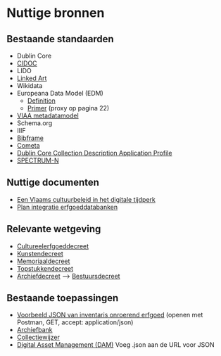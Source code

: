 # Nuttige bronnen

## Bestaande standaarden
- Dublin Core
- [CIDOC](http://www.cidoc-crm.org/FunctionalUnits/cidoc-crm-class-hierarchy)
- LIDO
- [Linked Art](https://linked.art/)
- Wikidata
- Europeana Data Model (EDM)
  - [Definition](https://pro.europeana.eu/files/Europeana_Professional/Share_your_data/Technical_requirements/EDM_Documentation/EDM_Definition_v5.2.8_102017.pdf)
  - [Primer](https://pro.europeana.eu/files/Europeana_Professional/Share_your_data/Technical_requirements/EDM_Documentation/EDM_Primer_130714.pdf) (proxy op pagina 22)
- [VIAA metadatamodel](https://viaa.be/files/attachments/.917/VIAA-metadatamodel-user-manual.pdf)
- Schema.org
- IIIF
- [Bibframe](https://www.loc.gov/bibframe/)
- [Cometa](https://vlaamse-erfgoedbibliotheken.be/sites/default/files/bron/2018/coppoolse-cometa-elementen-model-2011.pdf)
- [Dublin Core Collection Description Application Profile](https://www.dublincore.org/specifications/dublin-core/collection-description/collection-application-profile/2006-08-01/)
- [SPECTRUM-N](https://faro.be/spectrum/spectrumNL-nl.1.0.pdf)

## Nuttige documenten
- [Een Vlaams cultuurbeleid in het digitale tijdperk](https://cjsm.be/cultuur/themas/e-cultuur-en-digitalisering/visienota)
- [Plan integratie erfgoeddatabanken](https://cjsm.be/cultuur/sites/cjsm.cultuur/files/public/190316_delaware_-_integratie_provinciale_erfgoeddatabanken_0.pdf)

## Relevante wetgeving
- [Cultureelerfgoeddecreet](http://www.kunstenenerfgoed.be/beleid/wet-en-regelgeving/cultureel-erfgoeddecreet)
- [Kunstendecreet](http://www.kunstenenerfgoed.be/nl/beleid/wet-en-regelgeving/kunstendecreet)
- [Memoriaaldecreet](http://www.kunstenenerfgoed.be/nl/beleid/wet-en-regelgeving/memoriaaldecreet)
- [Topstukkendecreet](http://www.kunstenenerfgoed.be/nl/beleid/wet-en-regelgeving/topstukkendecreet)
- [Archiefdecreet](https://overheid.vlaanderen.be/informatiemanagement/archiefdecreet) --> [Bestuursdecreet](https://overheid.vlaanderen.be/bestuursdecreet-beheren-bewaren-en-vernietigen-van-bestuursdocumenten)

## Bestaande toepassingen
- [Voorbeeld JSON van inventaris onroerend erfgoed](https://inventaris.onroerenderfgoed.be/erfgoedobjecten/307734) (openen met Postman, GET, accept: application/json)
- [Archiefbank](https://www.archiefbank.be/)
- [Collectiewijzer](https://collectiewijzer.be/)
- [Digital Asset Management (DAM)](https://dams.antwerpen.be/asset/oBYXG7qMAj9R1lteNfntGdKu) Voeg .json aan de URL voor JSON
